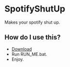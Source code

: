 # SpotifyShutUp
Makes your spotify shut up.

## How do I use this?
* [Download](https://github.com/Takaovi/SpotifyShutUp/archive/Public.zip)
* Run RUN_ME.bat.
* Enjoy.
